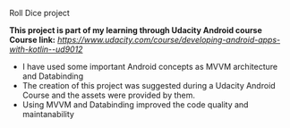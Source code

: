 Roll Dice project

**This project is part of my learning through Udacity Android course**
**Course link:** _https://www.udacity.com/course/developing-android-apps-with-kotlin--ud9012_

- I have used some important Android concepts as MVVM architecture and Databinding
- The creation of this project was suggested during a Udacity Android Course and the assets were provided by them.
- Using MVVM and Databinding improved the code quality and maintanability
